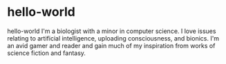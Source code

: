 # hello-world
hello-world
I'm a biologist with a minor in computer science.  I love issues relating to artificial intelligence, uploading consciousness, and bionics.  I'm an avid gamer and reader and gain much of my inspiration from works of science fiction and fantasy.
